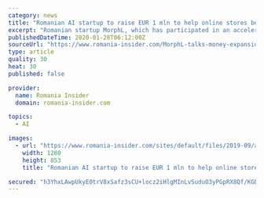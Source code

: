 ```yaml
---
category: news
title: "Romanian AI startup to raise EUR 1 mln to help online stores better target customers"
excerpt: "Romanian startup MorphL, which has participated in an acceleration process with Techstars ... continue product development because it is a market where we have extremely many possibilities for development both in terms of AI and integration with other platforms,\" Borodescu stated. Essentially, MorphL provides online stores tools to optimise ..."
publishedDateTime: 2020-01-28T06:12:00Z
sourceUrl: "https://www.romania-insider.com/MorphL-talks-money-expansion-jan-2020"
type: article
quality: 30
heat: 30
published: false

provider:
  name: Romania Insider
  domain: romania-insider.com

topics:
  - AI

images:
  - url: "https://www.romania-insider.com/sites/default/files/2019-09/artificial-intelligence-pixabay.jpg"
    width: 1280
    height: 853
    title: "Romanian AI startup to raise EUR 1 mln to help online stores better target customers"

secured: "h3YhxLAwpUkyE0trV8xSafz3sCU+locz2iHlgMInLvSuduO3yPGpRX8Qf/KGD2o7gsNWhZFnFKd06penD8lxTPYpg0TXzm88JnJ1BZ291lU1zAhJx3JU3r3rSwLtW7y1N/taLVaW/pkqZgM2ESz64hscdEHgDFTY/jumZqFa05oYfomP7zOI1rv9WQdY6Zw+1YudOuFNNwbxDEnpKF3ep1Xyi5w43WxG23I8JSjN8xaaIk12GXnHhifsHdWffVaiaErrIj+aQVgzfMp1zA5EfV8oy9sO6HUaAe9yaFgQV9UwiPsP47UoUTI1Ok+WFqfH;wsbYgiP5aTknsik3VJwjZg=="
---
```


